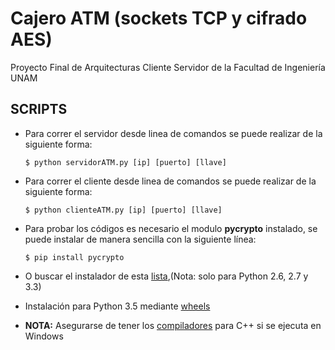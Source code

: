 # Cajero ATM (sockets TCP y cifrado AES)

Proyecto Final de Arquitecturas Cliente Servidor de la Facultad de Ingeniería UNAM

## SCRIPTS
* Para correr el servidor desde linea de comandos se puede realizar de la siguiente forma:

    ```
    $ python servidorATM.py [ip] [puerto] [llave]
    ```

* Para correr el cliente desde linea de comandos se puede realizar de la siguiente forma:

    ```
    $ python clienteATM.py [ip] [puerto] [llave]
    ```
* Para probar los códigos es necesario el modulo **pycrypto** instalado, se puede
     instalar de manera sencilla con la siguiente línea:

    ```
    $ pip install pycrypto
    ```
* O buscar el instalador de esta [lista](http://www.voidspace.org.uk/python/modules.shtml#pycrypto),(Nota: solo para Python 2.6, 2.7 y 3.3)

* Instalación para Python 3.5 mediante [wheels](https://github.com/sfbahr/PyCrypto-Wheels)

* **NOTA:** Asegurarse de tener los [compiladores](http://www.microsoft.com/en-us/download/details.aspx?id=44266) para C++ si se ejecuta en Windows 